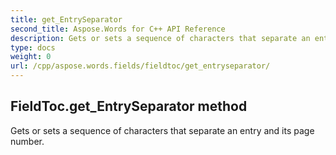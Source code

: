 ```yaml
---
title: get_EntrySeparator
second_title: Aspose.Words for C++ API Reference
description: Gets or sets a sequence of characters that separate an entry and its page number. 
type: docs
weight: 0
url: /cpp/aspose.words.fields/fieldtoc/get_entryseparator/
---
```

## FieldToc.get_EntrySeparator method


Gets or sets a sequence of characters that separate an entry and its page number. 


